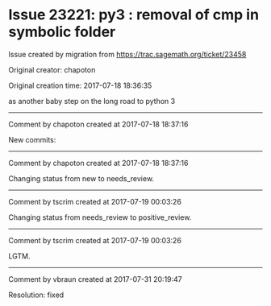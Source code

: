 # Issue 23221: py3 : removal of cmp in symbolic folder

Issue created by migration from https://trac.sagemath.org/ticket/23458

Original creator: chapoton

Original creation time: 2017-07-18 18:36:35

as another baby step on the long road to python 3


---

Comment by chapoton created at 2017-07-18 18:37:16

New commits:


---

Comment by chapoton created at 2017-07-18 18:37:16

Changing status from new to needs_review.


---

Comment by tscrim created at 2017-07-19 00:03:26

Changing status from needs_review to positive_review.


---

Comment by tscrim created at 2017-07-19 00:03:26

LGTM.


---

Comment by vbraun created at 2017-07-31 20:19:47

Resolution: fixed
